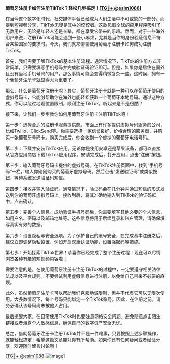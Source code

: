 **葡萄牙注册卡如何注册TikTok？轻松几步搞定！[[TG💪+ @esim1088](https://t.me/s/esim1088)]**

在当今这个数字化时代，社交媒体平台已经成为人们生活中不可或缺的一部分。而提到短视频分享，TikTok无疑是其中的佼佼者。这款风靡全球的应用程序吸引了无数用户，无论是年轻人还是长辈，都在享受它带来的乐趣。然而，对于一些海外用户来说，注册TikTok可能会遇到一些小麻烦，尤其是当你的身份验证信息不符合某些国家的要求时。今天，我们就来聊聊使用葡萄牙注册卡如何成功注册TikTok。

首先，我们需要了解TikTok的基本注册流程。通常情况下，TikTok的注册方式非常简单，只需要填写手机号码并完成验证码验证即可。但是，如果你是居住在国外且没有当地手机号码的用户，那么事情可能会变得稍微复杂一些。这时候，拥有一个葡萄牙注册卡就显得尤为重要了。

那么，什么是葡萄牙注册卡呢？其实，葡萄牙注册卡就是一种可以在葡萄牙使用的虚拟号码卡，它能够帮助你在海外也能轻松获取一个葡萄牙本地号码。通过这种方式，你可以绕过地理位置限制，顺利注册TikTok。听起来是不是很酷？

接下来，让我们一步步教你如何用葡萄牙注册卡注册TikTok吧！

第一步：选择合适的注册卡服务提供商。市面上有许多提供虚拟号码服务的公司，比如Twilio、ClickSend等。你需要选择一家信誉良好、价格合理的服务商，并购买一张葡萄牙号码卡。购买完成后，你会收到一个虚拟的葡萄牙电话号码。

第二步：下载并安装TikTok应用。无论你是使用安卓还是苹果设备，都可以直接从官方应用商店下载TikTok应用程序。安装完成后，打开应用，点击“注册”按钮。

第三步：输入葡萄牙号码卡提供的虚拟号码。在TikTok注册页面中，找到“手机号码”一栏，输入你刚刚购买的葡萄牙虚拟号码。然后点击“发送验证码”或类似按钮，等待系统发送验证码短信。

第四步：接收并输入验证码。通常情况下，验证码会在几分钟内通过短信的形式发送到你的葡萄牙虚拟号码上。接收到后，将其准确地输入到TikTok的验证码框中，点击确认。

第五步：完善个人信息。成功验证手机号码后，你需要填写其他必要的个人信息，如用户名、密码以及邮箱地址等。这些信息将用于后续登录和账户管理，请确保填写真实有效的数据。

第六步：设置隐私与安全选项。为了保护自己的账号安全，在完成基本注册之后，建议立即调整隐私设置，例如开启双重认证功能，设置强密码等措施。

第七步：开始探索TikTok世界！恭喜你已经完成了整个注册过程！现在可以尽情浏览各种有趣的短视频内容啦！

需要注意的是，在使用葡萄牙注册卡注册TikTok的过程中，一定要遵守相关法律法规以及平台规则。不要尝试利用虚假信息进行注册，以免给自己带来不必要的麻烦。

此外，虽然葡萄牙注册卡可以帮助我们克服地域限制，但并不代表它可以无限次使用。大多数情况下，每个号码只能绑定一个TikTok账号。因此，在注册之前，请务必确认该号码尚未被他人占用。

最后提醒大家，在日常使用TikTok时也要注意网络安全问题。避免随意点击陌生链接或者泄露个人敏感信息，确保自己的数字资产安全无忧。

总之，借助葡萄牙注册卡注册TikTok并不是一件难事，只要按照上述步骤操作，就能轻松搞定！希望这篇文章能对你有所帮助。如果你还有任何疑问或者经验分享，欢迎随时留言讨论哦！

[[TG💪+ @esim1088](https://t.me/s/esim1088) ![Image](https://i.postimg.cc/4NQfJmqS/Snipaste-2025-05-13-00-14-12.png)]